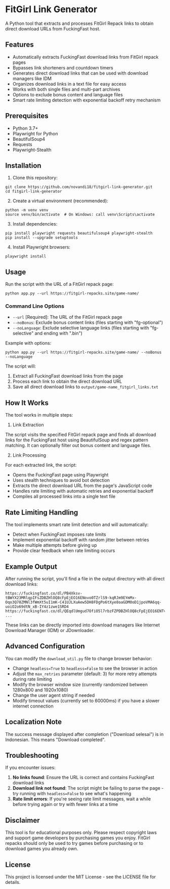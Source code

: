 # FitGirl Link Generator

A Python tool that extracts and processes FitGirl Repack links to obtain direct download URLs from FuckingFast host.

## Features

- Automatically extracts FuckingFast download links from FitGirl repack pages
- Bypasses link shorteners and countdown timers
- Generates direct download links that can be used with download managers like IDM
- Organizes download links in a text file for easy access
- Works with both single files and multi-part archives
- Options to exclude bonus content and language files
- Smart rate limiting detection with exponential backoff retry mechanism

## Prerequisites

- Python 3.7+
- Playwright for Python
- BeautifulSoup4
- Requests
- Playwright-Stealth

## Installation

1. Clone this repository:

```
git clone https://github.com/novandi18/fitgirl-link-generator.git
cd fitgirl-link-generator
```

2. Create a virtual environment (recommended):

```
python -m venv venv
source venv/bin/activate  # On Windows: call venv\Scripts\activate
```

3. Install dependencies:

```
pip install playwright requests beautifulsoup4 playwright-stealth
pip install --upgrade setuptools
```

4. Install Playwright browsers:

```
playwright install
```

## Usage

Run the script with the URL of a FitGirl repack page:

```
python app.py --url https://fitgirl-repacks.site/game-name/
```

### Command Line Options

- `--url` [Required]: The URL of the FitGirl repack page
- `--noBonus`: Exclude bonus content links (files starting with "fg-optional")
- `--noLanguage`: Exclude selective language links (files starting with "fg-selective" and ending with ".bin")

Example with options:

```
python app.py --url https://fitgirl-repacks.site/game-name/ --noBonus --noLanguage
```

The script will:

1. Extract all FuckingFast download links from the page
2. Process each link to obtain the direct download URL
3. Save all direct download links to `output/game-name_fitgirl_links.txt`

## How It Works

The tool works in multiple steps:

1. Link Extraction

The script visits the specified FitGirl repack page and finds all download links for the FuckingFast host using BeautifulSoup and regex pattern matching. It can optionally filter out bonus content and language files.

2. Link Processing

For each extracted link, the script:

- Opens the FuckingFast page using Playwright
- Uses stealth techniques to avoid bot detection
- Extracts the direct download URL from the page's JavaScript code
- Handles rate limiting with automatic retries and exponential backoff
- Compiles all processed links into a single text file

## Rate Limiting Handling

The tool implements smart rate limit detection and will automatically:

- Detect when FuckingFast imposes rate limits
- Implement exponential backoff with random jitter between retries
- Make multiple attempts before giving up
- Provide clear feedback when rate limiting occurs

## Example Output

After running the script, you'll find a file in the output directory with all direct download links:

```
https://fuckingfast.co/dl/PB4Xksv-tBWYX23MRlqpIFsZDBZHlOQ8cFpEjEO16ENovo0TZrlS9-kqRJm9EYmMx-Oqo3Q78ZMNl3fWmXt5uI1mK-C41UJLXuAew5DH8FDgPo6tXye8oaGDM0oD1jpoVMA6qq-uoiO2o69dtN_xB-IY4z1zwe1SRD4
https://fuckingfast.co/dl/QEqdlUmgud7OfiO5l7rbzFZPDBZHlOQ8cFpEjEO16ENTvpYfZr9Q9OwqRZm9EYmVxuKqo3U78ZQNl3PWFC
...
```

These links can be directly imported into download managers like Internet Download Manager (IDM) or JDownloader.

## Advanced Configuration

You can modify the `download_util.py` file to change browser behavior:

- Change `headless=True` to `headless=False` to see the browser in action
- Adjust the `max_retries` parameter (default: 3) for more retry attempts during rate limiting
- Modify the browser window size (currently randomized between 1280x800 and 1920x1080)
- Change the user agent string if needed
- Modify timeout values (currently set to 60000ms) if you have a slower internet connection

## Localization Note

The success message displayed after completion ("Download selesai") is in Indonesian. This means "Download completed".

## Troubleshooting

If you encounter issues:

1. **No links found**: Ensure the URL is correct and contains FuckingFast download links
2. **Download link not found**: The script might be failing to parse the page - try running with `headless=False` to see what's happening
3. **Rate limit errors**: If you're seeing rate limit messages, wait a while before trying again or try with fewer links at a time

## Disclaimer

This tool is for educational purposes only. Please respect copyright laws and support game developers by purchasing games you enjoy. FitGirl repacks should only be used to try games before purchasing or to download games you already own.

## License

This project is licensed under the MIT License - see the LICENSE file for details.
